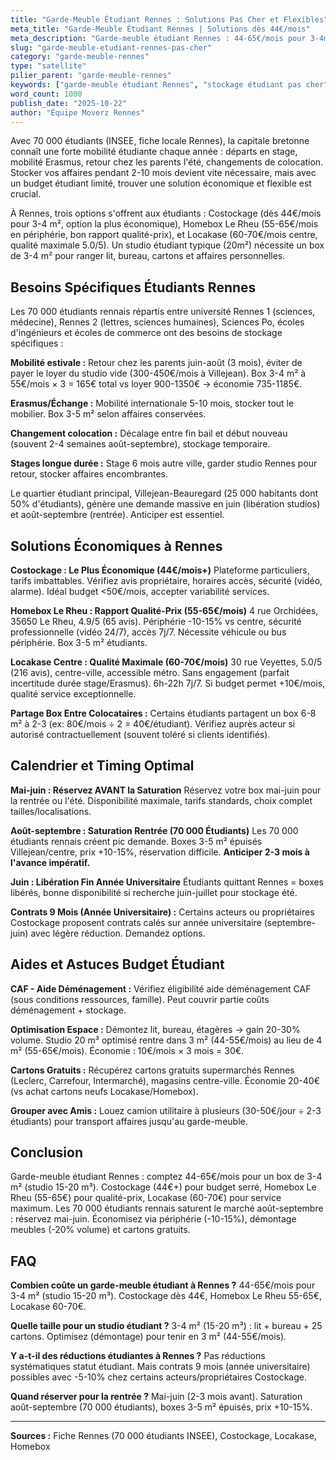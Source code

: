 ```yaml
---
title: "Garde-Meuble Étudiant Rennes : Solutions Pas Cher et Flexibles"
meta_title: "Garde-Meuble Étudiant Rennes | Solutions dès 44€/mois"
meta_description: "Garde-meuble étudiant Rennes : 44-65€/mois pour 3-4m² (studio). Costockage, Locakase, Homebox. 70 000 étudiants. Réservez avant septembre."
slug: "garde-meuble-etudiant-rennes-pas-cher"
category: "garde-meuble-rennes"
type: "satellite"
pilier_parent: "garde-meuble-rennes"
keywords: ["garde-meuble étudiant Rennes", "stockage étudiant pas cher", "box étudiant Rennes"]
word_count: 1000
publish_date: "2025-10-22"
author: "Équipe Moverz Rennes"
---
```


Avec 70 000 étudiants (INSEE, fiche locale Rennes), la capitale bretonne connaît une forte mobilité étudiante chaque année : départs en stage, mobilité Erasmus, retour chez les parents l'été, changements de colocation. Stocker vos affaires pendant 2-10 mois devient vite nécessaire, mais avec un budget étudiant limité, trouver une solution économique et flexible est crucial.

À Rennes, trois options s'offrent aux étudiants : Costockage (dès 44€/mois pour 3-4 m², option la plus économique), Homebox Le Rheu (55-65€/mois en périphérie, bon rapport qualité-prix), et Locakase (60-70€/mois centre, qualité maximale 5.0/5). Un studio étudiant typique (20m²) nécessite un box de 3-4 m² pour ranger lit, bureau, cartons et affaires personnelles.

## Besoins Spécifiques Étudiants Rennes

Les 70 000 étudiants rennais répartis entre université Rennes 1 (sciences, médecine), Rennes 2 (lettres, sciences humaines), Sciences Po, écoles d'ingénieurs et écoles de commerce ont des besoins de stockage spécifiques :

**Mobilité estivale :** Retour chez les parents juin-août (3 mois), éviter de payer le loyer du studio vide (300-450€/mois à Villejean). Box 3-4 m² à 55€/mois × 3 = 165€ total vs loyer 900-1350€ → économie 735-1185€.

**Erasmus/Échange :** Mobilité internationale 5-10 mois, stocker tout le mobilier. Box 3-5 m² selon affaires conservées.

**Changement colocation :** Décalage entre fin bail et début nouveau (souvent 2-4 semaines août-septembre), stockage temporaire.

**Stages longue durée :** Stage 6 mois autre ville, garder studio Rennes pour retour, stocker affaires encombrantes.

Le quartier étudiant principal, Villejean-Beauregard (25 000 habitants dont 50% d'étudiants), génère une demande massive en juin (libération studios) et août-septembre (rentrée). Anticiper est essentiel.

## Solutions Économiques à Rennes

**Costockage : Le Plus Économique (44€/mois+)**
Plateforme particuliers, tarifs imbattables. Vérifiez avis propriétaire, horaires accès, sécurité (vidéo, alarme). Idéal budget <50€/mois, accepter variabilité services.

**Homebox Le Rheu : Rapport Qualité-Prix (55-65€/mois)**
4 rue Orchidées, 35650 Le Rheu, 4.9/5 (65 avis). Périphérie -10-15% vs centre, sécurité professionnelle (vidéo 24/7), accès 7j/7. Nécessite véhicule ou bus périphérie. Box 3-5 m² étudiants.

**Locakase Centre : Qualité Maximale (60-70€/mois)**
30 rue Veyettes, 5.0/5 (216 avis), centre-ville, accessible métro. Sans engagement (parfait incertitude durée stage/Erasmus). 6h-22h 7j/7. Si budget permet +10€/mois, qualité service exceptionnelle.

**Partage Box Entre Colocataires :**
Certains étudiants partagent un box 6-8 m² à 2-3 (ex: 80€/mois ÷ 2 = 40€/étudiant). Vérifiez auprès acteur si autorisé contractuellement (souvent toléré si clients identifiés).

## Calendrier et Timing Optimal

**Mai-juin : Réservez AVANT la Saturation**
Réservez votre box mai-juin pour la rentrée ou l'été. Disponibilité maximale, tarifs standards, choix complet tailles/localisations.

**Août-septembre : Saturation Rentrée (70 000 Étudiants)**
Les 70 000 étudiants rennais créent pic demande. Boxes 3-5 m² épuisés Villejean/centre, prix +10-15%, réservation difficile. **Anticiper 2-3 mois à l'avance impératif.**

**Juin : Libération Fin Année Universitaire**
Étudiants quittant Rennes = boxes libérés, bonne disponibilité si recherche juin-juillet pour stockage été.

**Contrats 9 Mois (Année Universitaire) :**
Certains acteurs ou propriétaires Costockage proposent contrats calés sur année universitaire (septembre-juin) avec légère réduction. Demandez options.

## Aides et Astuces Budget Étudiant

**CAF - Aide Déménagement :**
Vérifiez éligibilité aide déménagement CAF (sous conditions ressources, famille). Peut couvrir partie coûts déménagement + stockage.

**Optimisation Espace :**
Démontez lit, bureau, étagères → gain 20-30% volume. Studio 20 m³ optimisé rentre dans 3 m² (44-55€/mois) au lieu de 4 m² (55-65€/mois). Économie : 10€/mois × 3 mois = 30€.

**Cartons Gratuits :**
Récupérez cartons gratuits supermarchés Rennes (Leclerc, Carrefour, Intermarché), magasins centre-ville. Économie 20-40€ (vs achat cartons neufs Locakase/Homebox).

**Grouper avec Amis :**
Louez camion utilitaire à plusieurs (30-50€/jour ÷ 2-3 étudiants) pour transport affaires jusqu'au garde-meuble.

## Conclusion

Garde-meuble étudiant Rennes : comptez 44-65€/mois pour un box de 3-4 m² (studio 15-20 m³). Costockage (44€+) pour budget serré, Homebox Le Rheu (55-65€) pour qualité-prix, Locakase (60-70€) pour service maximum. Les 70 000 étudiants rennais saturent le marché août-septembre : réservez mai-juin. Économisez via périphérie (-10-15%), démontage meubles (-20% volume) et cartons gratuits.

## FAQ

**Combien coûte un garde-meuble étudiant à Rennes ?**
44-65€/mois pour 3-4 m² (studio 15-20 m³). Costockage dès 44€, Homebox Le Rheu 55-65€, Locakase 60-70€.

**Quelle taille pour un studio étudiant ?**
3-4 m² (15-20 m³) : lit + bureau + 25 cartons. Optimisez (démontage) pour tenir en 3 m² (44-55€/mois).

**Y a-t-il des réductions étudiantes à Rennes ?**
Pas réductions systématiques statut étudiant. Mais contrats 9 mois (année universitaire) possibles avec -5-10% chez certains acteurs/propriétaires Costockage.

**Quand réserver pour la rentrée ?**
Mai-juin (2-3 mois avant). Saturation août-septembre (70 000 étudiants), boxes 3-5 m² épuisés, prix +10-15%.

---
**Sources :** Fiche Rennes (70 000 étudiants INSEE), Costockage, Locakase, Homebox

